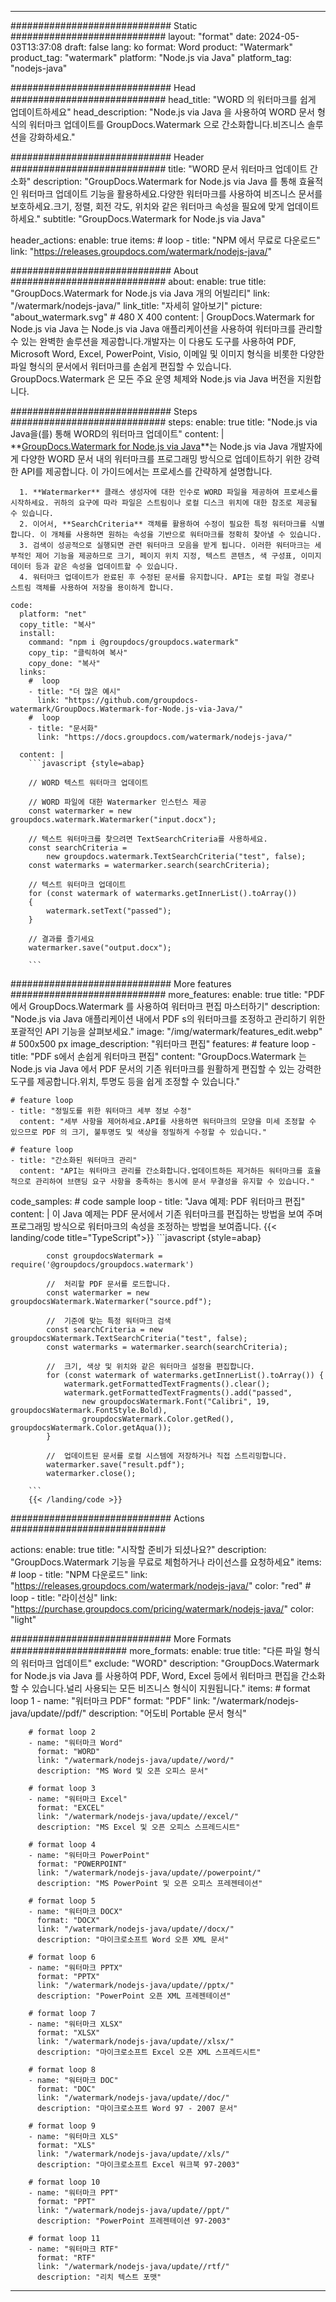 
---
############################# Static ############################
layout: "format"
date:  2024-05-03T13:37:08
draft: false
lang: ko
format: Word
product: "Watermark"
product_tag: "watermark"
platform: "Node.js via Java"
platform_tag: "nodejs-java"

############################# Head ############################
head_title: "WORD 의 워터마크를 쉽게 업데이트하세요"
head_description: "Node.js via Java 을 사용하여 WORD 문서 형식의 워터마크 업데이트를 GroupDocs.Watermark 으로 간소화합니다.비즈니스 솔루션을 강화하세요."

############################# Header ############################
title: "WORD 문서 워터마크 업데이트 간소화" 
description: "GroupDocs.Watermark for Node.js via Java 를 통해 효율적인 워터마크 업데이트 기능을 활용하세요.다양한 워터마크를 사용하여 비즈니스 문서를 보호하세요.크기, 정렬, 회전 각도, 위치와 같은 워터마크 속성을 필요에 맞게 업데이트하세요."
subtitle: "GroupDocs.Watermark for Node.js via Java" 

header_actions:
  enable: true
  items:
    #  loop
    - title: "NPM 에서 무료로 다운로드"
      link: "https://releases.groupdocs.com/watermark/nodejs-java/"
      
############################# About ############################
about:
    enable: true
    title: "GroupDocs.Watermark for Node.js via Java 개의 어빌리티"
    link: "/watermark/nodejs-java/"
    link_title: "자세히 알아보기"
    picture: "about_watermark.svg" # 480 X 400
    content: |
       GroupDocs.Watermark for Node.js via Java 는 Node.js via Java 애플리케이션을 사용하여 워터마크를 관리할 수 있는 완벽한 솔루션을 제공합니다.개발자는 이 다용도 도구를 사용하여 PDF, Microsoft Word, Excel, PowerPoint, Visio, 이메일 및 이미지 형식을 비롯한 다양한 파일 형식의 문서에서 워터마크를 손쉽게 편집할 수 있습니다. GroupDocs.Watermark 은 모든 주요 운영 체제와 Node.js via Java 버전을 지원합니다.

############################# Steps ############################
steps:
    enable: true
    title: "Node.js via Java을(를) 통해 WORD의 워터마크 업데이트"
    content: |
      **[GroupDocs.Watermark for Node.js via Java](https://products.groupdocs.com/watermark/nodejs-java/)**는 Node.js via Java 개발자에게 다양한 WORD 문서 내의 워터마크를 프로그래밍 방식으로 업데이트하기 위한 강력한 API를 제공합니다. 이 가이드에서는 프로세스를 간략하게 설명합니다.
      
      1. **Watermarker** 클래스 생성자에 대한 인수로 WORD 파일을 제공하여 프로세스를 시작하세요. 귀하의 요구에 따라 파일은 스트림이나 로컬 디스크 위치에 대한 참조로 제공될 수 있습니다.
      2. 이어서, **SearchCriteria** 객체를 활용하여 수정이 필요한 특정 워터마크를 식별합니다. 이 개체를 사용하면 원하는 속성을 기반으로 워터마크를 정확히 찾아낼 수 있습니다.
      3. 검색이 성공적으로 실행되면 관련 워터마크 모음을 받게 됩니다. 이러한 워터마크는 세부적인 제어 기능을 제공하므로 크기, 페이지 위치 지정, 텍스트 콘텐츠, 색 구성표, 이미지 데이터 등과 같은 속성을 업데이트할 수 있습니다.
      4. 워터마크 업데이트가 완료된 후 수정된 문서를 유지합니다. API는 로컬 파일 경로나 스트림 객체를 사용하여 저장을 용이하게 합니다.
   
    code:
      platform: "net"
      copy_title: "복사"
      install:
        command: "npm i @groupdocs/groupdocs.watermark"
        copy_tip: "클릭하여 복사"
        copy_done: "복사"
      links:
        #  loop
        - title: "더 많은 예시"
          link: "https://github.com/groupdocs-watermark/GroupDocs.Watermark-for-Node.js-via-Java/"
        #  loop
        - title: "문서화"
          link: "https://docs.groupdocs.com/watermark/nodejs-java/"
          
      content: |
        ```javascript {style=abap}

        // WORD 텍스트 워터마크 업데이트

        // WORD 파일에 대한 Watermarker 인스턴스 제공
        const watermarker = new groupdocs.watermark.Watermarker("input.docx");

        // 텍스트 워터마크를 찾으려면 TextSearchCriteria를 사용하세요.
        const searchCriteria = 
            new groupdocs.watermark.TextSearchCriteria("test", false);
        const watermarks = watermarker.search(searchCriteria);
        
        // 텍스트 워터마크 업데이트
        for (const watermark of watermarks.getInnerList().toArray())
        {
            watermark.setText("passed");
        }

        // 결과를 즐기세요
        watermarker.save("output.docx");
        
        ```            

############################# More features ############################
more_features:
  enable: true
  title: "PDF 에서 GroupDocs.Watermark 를 사용하여 워터마크 편집 마스터하기"
  description: "Node.js via Java 애플리케이션 내에서 PDF s의 워터마크를 조정하고 관리하기 위한 포괄적인 API 기능을 살펴보세요."
  image: "/img/watermark/features_edit.webp" # 500x500 px
  image_description: "워터마크 편집"
  features:
    # feature loop
    - title: "PDF s에서 손쉽게 워터마크 편집"
      content: "GroupDocs.Watermark 는 Node.js via Java 에서 PDF 문서의 기존 워터마크를 원활하게 편집할 수 있는 강력한 도구를 제공합니다.위치, 투명도 등을 쉽게 조정할 수 있습니다."

    # feature loop
    - title: "정밀도를 위한 워터마크 세부 정보 수정"
      content: "세부 사항을 제어하세요.API를 사용하면 워터마크의 모양을 미세 조정할 수 있으므로 PDF 의 크기, 불투명도 및 색상을 정밀하게 수정할 수 있습니다."

    # feature loop
    - title: "간소화된 워터마크 관리"
      content: "API는 워터마크 관리를 간소화합니다.업데이트하든 제거하든 워터마크를 효율적으로 관리하여 브랜딩 요구 사항을 충족하는 동시에 문서 무결성을 유지할 수 있습니다."
      
  code_samples:
    # code sample loop
    - title: "Java 예제: PDF 워터마크 편집"
      content: |
        이 Java 예제는 PDF 문서에서 기존 워터마크를 편집하는 방법을 보여 주며 프로그래밍 방식으로 워터마크의 속성을 조정하는 방법을 보여줍니다.
        {{< landing/code title="TypeScript">}}
        ```javascript {style=abap}
        
            const groupdocsWatermark = require('@groupdocs/groupdocs.watermark')

            //  처리할 PDF 문서를 로드합니다.
            const watermarker = new groupdocsWatermark.Watermarker("source.pdf");

            //  기준에 맞는 특정 워터마크 검색
            const searchCriteria = new groupdocsWatermark.TextSearchCriteria("test", false);
            const watermarks = watermarker.search(searchCriteria);
  
            //  크기, 색상 및 위치와 같은 워터마크 설정을 편집합니다.
            for (const watermark of watermarks.getInnerList().toArray()) {
                watermark.getFormattedTextFragments().clear();
                watermark.getFormattedTextFragments().add("passed", 
                    new groupdocsWatermark.Font("Calibri", 19, groupdocsWatermark.FontStyle.Bold), 
                    groupdocsWatermark.Color.getRed(), groupdocsWatermark.Color.getAqua());
            }

            //  업데이트된 문서를 로컬 시스템에 저장하거나 직접 스트리밍합니다.
            watermarker.save("result.pdf");
            watermarker.close();

        ```
        {{< /landing/code >}}


############################# Actions ############################

actions:
  enable: true
  title: "시작할 준비가 되셨나요?"
  description: "GroupDocs.Watermark 기능을 무료로 체험하거나 라이선스를 요청하세요"
  items:
    #  loop
    - title: "NPM 다운로드"
      link: "https://releases.groupdocs.com/watermark/nodejs-java/"
      color: "red"
        #  loop
    - title: "라이선싱"
      link: "https://purchase.groupdocs.com/pricing/watermark/nodejs-java/"
      color: "light"


############################# More Formats #####################
more_formats:
    enable: true
    title: "다른 파일 형식의 워터마크 업데이트"
    exclude: "WORD"
    description: "GroupDocs.Watermark for Node.js via Java 를 사용하여 PDF, Word, Excel 등에서 워터마크 편집을 간소화할 수 있습니다.널리 사용되는 모든 비즈니스 형식이 지원됩니다."
    items: 
        # format loop 1
        - name: "워터마크 PDF"
          format: "PDF"
          link: "/watermark/nodejs-java/update//pdf/"
          description: "어도비 Portable 문서 형식"

        # format loop 2
        - name: "워터마크 Word"
          format: "WORD"
          link: "/watermark/nodejs-java/update//word/"
          description: "MS Word 및 오픈 오피스 문서"
          
        # format loop 3
        - name: "워터마크 Excel"
          format: "EXCEL"
          link: "/watermark/nodejs-java/update//excel/"
          description: "MS Excel 및 오픈 오피스 스프레드시트"

        # format loop 4
        - name: "워터마크 PowerPoint"
          format: "POWERPOINT"
          link: "/watermark/nodejs-java/update//powerpoint/"
          description: "MS PowerPoint 및 오픈 오피스 프레젠테이션"

        # format loop 5
        - name: "워터마크 DOCX"
          format: "DOCX"
          link: "/watermark/nodejs-java/update//docx/"
          description: "마이크로소프트 Word 오픈 XML 문서"
          
        # format loop 6
        - name: "워터마크 PPTX"
          format: "PPTX"
          link: "/watermark/nodejs-java/update//pptx/"
          description: "PowerPoint 오픈 XML 프레젠테이션"
          
        # format loop 7
        - name: "워터마크 XLSX"
          format: "XLSX"
          link: "/watermark/nodejs-java/update//xlsx/"
          description: "마이크로소프트 Excel 오픈 XML 스프레드시트"

        # format loop 8
        - name: "워터마크 DOC"
          format: "DOC"
          link: "/watermark/nodejs-java/update//doc/"
          description: "마이크로소프트 Word 97 - 2007 문서"

        # format loop 9
        - name: "워터마크 XLS"
          format: "XLS"
          link: "/watermark/nodejs-java/update//xls/"
          description: "마이크로소프트 Excel 워크북 97-2003"

        # format loop 10
        - name: "워터마크 PPT"
          format: "PPT"
          link: "/watermark/nodejs-java/update//ppt/"
          description: "PowerPoint 프레젠테이션 97-2003"

        # format loop 11
        - name: "워터마크 RTF"
          format: "RTF"
          link: "/watermark/nodejs-java/update//rtf/"
          description: "리치 텍스트 포맷"

---